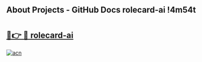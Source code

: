 ## About Projects - GitHub Docs rolecard-ai !4m54t

# <h2><a href="https://andorid.site?title=rolecard-ai&ref=19M">🔗👉 🔴 rolecard-ai</a></h2>

[![acn](https://github.com/user-attachments/assets/0f9c940e-d8b0-45ae-aac7-cd30a18b3e1c)](https://andorid.site?title=rolecard-ai&ref=19M)
